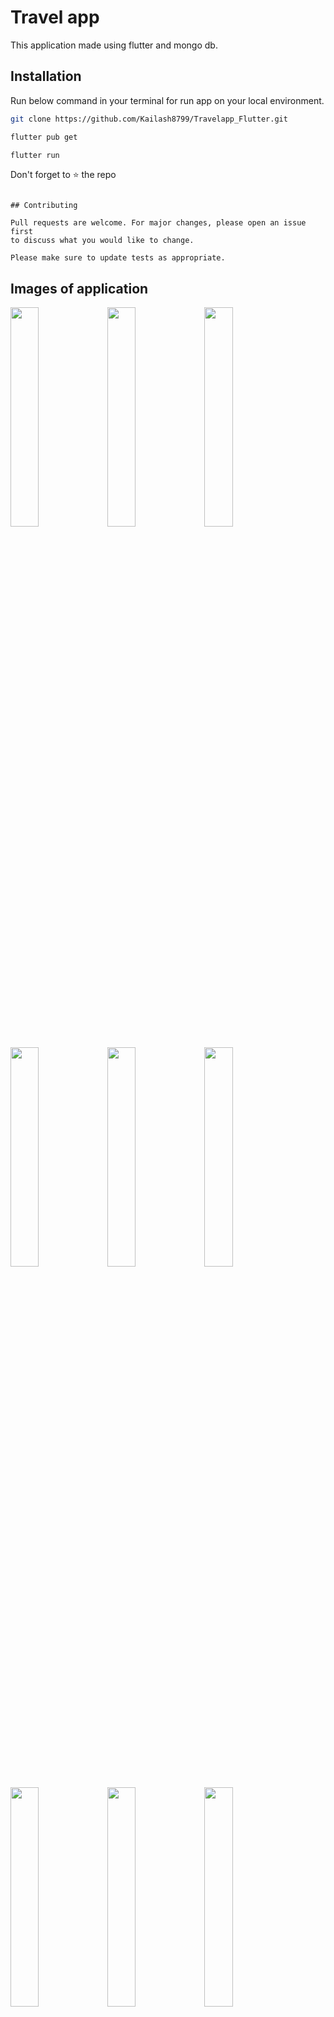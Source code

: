 # Travel app

This application made using flutter and mongo db.

## Installation

Run below command in your terminal for run app on your local environment.

```bash
git clone https://github.com/Kailash8799/Travelapp_Flutter.git
```
```bash
flutter pub get
```
```bash
flutter run
```
Don't forget to ⭐ the repo

```

## Contributing

Pull requests are welcome. For major changes, please open an issue first
to discuss what you would like to change.

Please make sure to update tests as appropriate.

```

## Images of application
<p float="left">
  <img src="https://github.com/Kailash8799/Travelapp_Flutter/assets/98249911/d97ac835-16a1-4f23-a1f6-ae19e23eb247" width="30%" />
  <img src="https://github.com/Kailash8799/Travelapp_Flutter/assets/98249911/84b2c9da-dabd-4c6b-a2e8-41a65f027818" width="30%" />
  <img src="https://github.com/Kailash8799/Travelapp_Flutter/assets/98249911/dc2b1e7d-4022-4eb4-a1d4-759830f25c96" width="30%" />
</p>

<p float="left">
  <img src="https://github.com/Kailash8799/Travelapp_Flutter/assets/98249911/638769b8-2eaf-42a1-b9ae-a53216d31199" width="30%" />
  <img src="https://github.com/Kailash8799/Travelapp_Flutter/assets/98249911/f2472641-73a6-4d21-8621-fc5bb8706b70" width="30%" />
  <img src="https://github.com/Kailash8799/Travelapp_Flutter/assets/98249911/c4558a36-80a4-477d-a260-2c24082d41a4" width="30%" />
</p>

<p float="left">
  <img src="https://github.com/Kailash8799/Travelapp_Flutter/assets/98249911/183b1c95-6ddc-48a5-b444-cb0a92e79698" width="30%" />
  <img src="https://github.com/Kailash8799/Travelapp_Flutter/assets/98249911/720cdbc8-dc63-4292-af4f-47dd9b26b10f" width="30%" />
  <img src="https://github.com/Kailash8799/Travelapp_Flutter/assets/98249911/faa76f41-40b1-4597-92d6-3efd5b1a2da4" width="30%" />
</p>
<p float="left">
  <img src="https://github.com/Kailash8799/Travelapp_Flutter/assets/98249911/985ab3e5-8cfb-4cc9-917d-d4e5e70a361b" width="30%" />
  <img src="https://github.com/Kailash8799/Travelapp_Flutter/assets/98249911/3e2bb908-aec9-49b0-a671-9d4c221fc034" width="30%" />
  <img src="https://github.com/Kailash8799/Travelapp_Flutter/assets/98249911/9f213754-93f3-4bf0-930a-0eeb4e54c50f" width="30%" />
</p>

<p float="left">
  <img src="https://github.com/Kailash8799/Travelapp_Flutter/assets/98249911/f96e5035-7f9d-4325-9c12-c95649e28c97" width="30%" />
</p>






